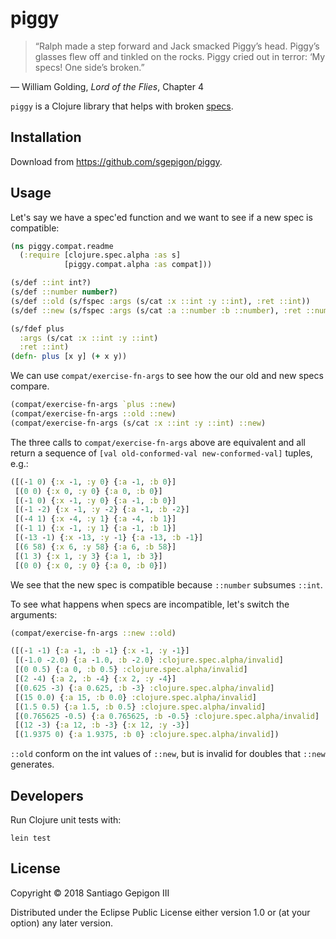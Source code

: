 # piggy

> “Ralph made a step forward and Jack smacked Piggy’s head. Piggy’s
> glasses flew off and tinkled on the rocks. Piggy cried out in terror:
> ‘My specs\! One side’s broken.”

— William Golding, *Lord of the Flies*, Chapter 4

`piggy` is a Clojure library that helps with broken
[specs](https://clojure.org/about/spec).

## Installation

Download from <https://github.com/sgepigon/piggy>.

## Usage

Let's say we have a spec'ed function and we want to see if a new spec is
compatible:

``` clojure
(ns piggy.compat.readme
  (:require [clojure.spec.alpha :as s]
            [piggy.compat.alpha :as compat]))

(s/def ::int int?)
(s/def ::number number?)
(s/def ::old (s/fspec :args (s/cat :x ::int :y ::int), :ret ::int))
(s/def ::new (s/fspec :args (s/cat :a ::number :b ::number), :ret ::number))

(s/fdef plus
  :args (s/cat :x ::int :y ::int)
  :ret ::int)
(defn- plus [x y] (+ x y))
```

We can use `compat/exercise-fn-args` to see how the our old and new
specs compare.

``` clojure
(compat/exercise-fn-args `plus ::new)
(compat/exercise-fn-args ::old ::new)
(compat/exercise-fn-args (s/cat :x ::int :y ::int) ::new)
```

The three calls to `compat/exercise-fn-args` above are equivalent and
all return a sequence of `[val old-conformed-val new-conformed-val]`
tuples, e.g.:

``` clojure
([(-1 0) {:x -1, :y 0} {:a -1, :b 0}]
 [(0 0) {:x 0, :y 0} {:a 0, :b 0}]
 [(-1 0) {:x -1, :y 0} {:a -1, :b 0}]
 [(-1 -2) {:x -1, :y -2} {:a -1, :b -2}]
 [(-4 1) {:x -4, :y 1} {:a -4, :b 1}]
 [(-1 1) {:x -1, :y 1} {:a -1, :b 1}]
 [(-13 -1) {:x -13, :y -1} {:a -13, :b -1}]
 [(6 58) {:x 6, :y 58} {:a 6, :b 58}]
 [(1 3) {:x 1, :y 3} {:a 1, :b 3}]
 [(0 0) {:x 0, :y 0} {:a 0, :b 0}])
```

We see that the new spec is compatible because `::number` subsumes
`::int`.

To see what happens when specs are incompatible, let's switch the
arguments:

``` clojure
(compat/exercise-fn-args ::new ::old)
```

``` clojure
([(-1 -1) {:a -1, :b -1} {:x -1, :y -1}]
 [(-1.0 -2.0) {:a -1.0, :b -2.0} :clojure.spec.alpha/invalid]
 [(0 0.5) {:a 0, :b 0.5} :clojure.spec.alpha/invalid]
 [(2 -4) {:a 2, :b -4} {:x 2, :y -4}]
 [(0.625 -3) {:a 0.625, :b -3} :clojure.spec.alpha/invalid]
 [(15 0.0) {:a 15, :b 0.0} :clojure.spec.alpha/invalid]
 [(1.5 0.5) {:a 1.5, :b 0.5} :clojure.spec.alpha/invalid]
 [(0.765625 -0.5) {:a 0.765625, :b -0.5} :clojure.spec.alpha/invalid]
 [(12 -3) {:a 12, :b -3} {:x 12, :y -3}]
 [(1.9375 0) {:a 1.9375, :b 0} :clojure.spec.alpha/invalid])
```

`::old` conform on the int values of `::new`, but is invalid for doubles
that `::new` generates.

## Developers

Run Clojure unit tests with:

``` example
lein test
```

## License

Copyright © 2018 Santiago Gepigon III

Distributed under the Eclipse Public License either version 1.0 or (at
your option) any later version.
